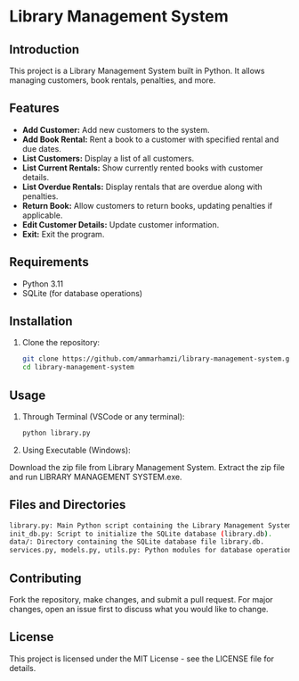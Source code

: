 # Library Management System

## Introduction
This project is a Library Management System built in Python. It allows managing customers, book rentals, penalties, and more.

## Features
- **Add Customer:** Add new customers to the system.
- **Add Book Rental:** Rent a book to a customer with specified rental and due dates.
- **List Customers:** Display a list of all customers.
- **List Current Rentals:** Show currently rented books with customer details.
- **List Overdue Rentals:** Display rentals that are overdue along with penalties.
- **Return Book:** Allow customers to return books, updating penalties if applicable.
- **Edit Customer Details:** Update customer information.
- **Exit:** Exit the program.

## Requirements
- Python 3.11
- SQLite (for database operations)

## Installation
1. Clone the repository:
   ```bash
   git clone https://github.com/ammarhamzi/library-management-system.git
   cd library-management-system

## Usage

1. Through Terminal (VSCode or any terminal):
    ```bash
    python library.py
    
2. Using Executable (Windows):

  Download the zip file from Library Management System.
  Extract the zip file and run LIBRARY MANAGEMENT SYSTEM.exe.
  
## Files and Directories

```bash
library.py: Main Python script containing the Library Management System logic.
init_db.py: Script to initialize the SQLite database (library.db).
data/: Directory containing the SQLite database file library.db.
services.py, models.py, utils.py: Python modules for database operations, business logic, and utility functions.
```

## Contributing
Fork the repository, make changes, and submit a pull request.
For major changes, open an issue first to discuss what you would like to change.

## License
This project is licensed under the MIT License - see the LICENSE file for details.








